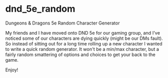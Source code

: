 # dnd_5e_random
Dungeons &amp; Dragons 5e Random Character Generator

My friends and I have moved onto DND 5e for our gaming group, and I've noticed some of our characters are dying quickly (might be our DMs fault).  So instead of sitting out for a long time rolling up a new character I wanted to write a quick random generator.  It won't be a min/max character, but a fairly random smattering of options and choices to get your back to the game.

Enjoy!
